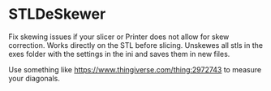 # STLDeSkewer

Fix skewing issues if your slicer or Printer does not allow for skew correction. Works directly on the STL before slicing. Unskewes all stls in the exes folder with the settings in the ini and saves them in new files.

Use something like https://www.thingiverse.com/thing:2972743 to measure your diagonals.
